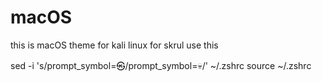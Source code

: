 # macOS
this is macOS theme for kali linux
for skrul use this


sed -i 's/prompt_symbol=㉿/prompt_symbol=💀/' ~/.zshrc
source ~/.zshrc
